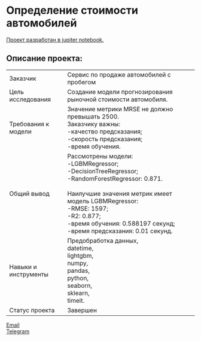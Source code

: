 # Определение стоимости автомобилей

[Проект разработан в jupiter notebook.](https://github.com/data-analyst-mr/data_science_projects/blob/main/cost_cars/coast_cars.ipynb)<br/>

## Описание проекта:
|   |  |
|---------------|-------------------|
|Заказчик | Cервис по продаже автомобилей с пробегом|
|Цель исследования| Создание модели прогнозирования рыночной стоимости автомобиля.|
|Требования к модели|Значение метрики MRSE не должно превышать 2500.<br/>Заказчику важны:<br/>-качество предсказания;<br/>-скорость предсказания;<br/>-время обучения.|
|Общий вывод|Рассмотрены модели:<br/>-LGBMRegressor;<br/>-DecisionTreeRegressor;<br/>-RandomForestRegressor: 0.871.<br/><br/>Наилучшие значения метрик имеет модель LGBMRegressor:<br/>-RMSE: 1597;<br/>-R2: 0.877;<br/>-время обучения: 0.588197 секунд;<br/>-время предсказания: 0.01 секунд.|
|Навыки и инструменты|Предобработка данных,<br/>datetime,<br/>lightgbm,<br/>numpy,<br/>pandas,<br/>python,<br/>seaborn,<br/>sklearn,<br/>timeit.|
|Статус проекта| Завершен|


[Email](mailto:mikhail-shestakov-2022@bk.ru)<br/>
[Telegram](https://t.me/mshestakov1)
